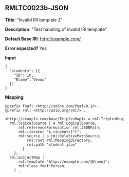 ## RMLTC0023b-JSON

**Title**: "Invalid IRI template 2"

**Description**: "Test handling of invalid IRI template"

**Default Base IRI**: http://example.com/

**Error expected?** Yes

**Input**
```
{
  "students": [{
    "ID": 10,
    "N\ame":"Venus"
  }]
}

```

**Mapping**
```
@prefix foaf: <http://xmlns.com/foaf/0.1/> .
@prefix rml: <http://w3id.org/rml/> .

<http://example.com/base/TriplesMap1> a rml:TriplesMap;
  rml:logicalSource [ a rml:LogicalSource;
      rml:referenceFormulation rml:JSONPath;
      rml:iterator "$.students[*]";
      rml:source [ a rml:RelativePathSource;
          rml:root rml:MappingDirectory;
          rml:path "student.json"
        ]
    ];
  rml:subjectMap [
      rml:template "http://example.com/{N\ame}";
      rml:class foaf:Person;
    ] .


```

